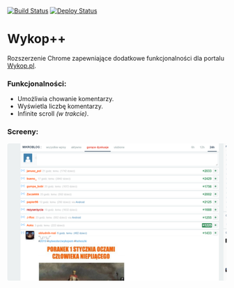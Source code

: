 [![Build Status](https://dev.azure.com/humberd/Wykop-plus-plus/_apis/build/status/Wykop-plus-plus-CI?branchName=master)](https://dev.azure.com/humberd/Wykop-plus-plus/_build/latest?definitionId=1?branchName=master)
[![Deploy Status](https://vsrm.dev.azure.com/humberd/_apis/public/Release/badge/c81245c5-8aba-4588-a566-a3d5dc3703c2/2/2)](https://vsrm.dev.azure.com/humberd/_apis/public/Release/badge/c81245c5-8aba-4588-a566-a3d5dc3703c2/2/2)

# Wykop++

Rozszerzenie Chrome zapewniające dodatkowe funkcjonalności dla portalu [Wykop.pl](Wykop.pl).

### Funkcjonalności:
 * Umożliwia chowanie komentarzy.
 * Wyświetla liczbę komentarzy.
 * Infinite scroll _(w trakcie)_.



### Screeny:

![](.README_images\image1.png)